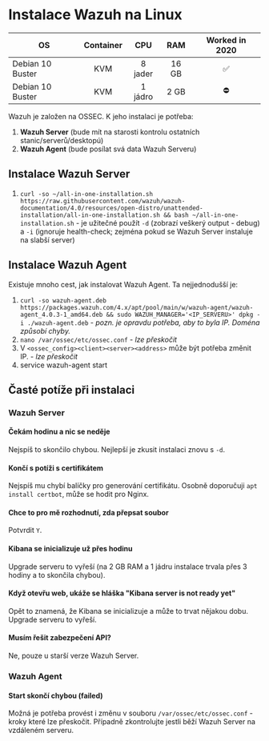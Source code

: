 # Instalace Wazuh na Linux
| OS                       | Container | CPU        | RAM         | Worked in 2020 |
|--------------------------|:---------:|:----------:|:-----------:|:--------------:|
| Debian 10 Buster         | KVM       | 8 jader    | 16 GB       |        ✅       |
| Debian 10 Buster         | KVM       | 1 jádro    |  2 GB       |        ⛔       |

Wazuh je založen na OSSEC.
K jeho instalaci je potřeba:
1. **Wazuh Server** (bude mít na starosti kontrolu ostatních stanic/serverů/desktopú)
1. **Wazuh Agent** (bude posílat svá data Wazuh Serveru)

## Instalace Wazuh Server
1. `curl -so ~/all-in-one-installation.sh https://raw.githubusercontent.com/wazuh/wazuh-documentation/4.0/resources/open-distro/unattended-installation/all-in-one-installation.sh && bash ~/all-in-one-installation.sh` - je užitečné použít `-d` (zobrazí veškerý output - debug) a `-i` (ignoruje health-check; zejména pokud se Wazuh Server instaluje na slabší server)

## Instalace Wazuh Agent
Existuje mnoho cest, jak instalovat Wazuh Agent. Ta nejjednodušší je:
1. `curl -so wazuh-agent.deb https://packages.wazuh.com/4.x/apt/pool/main/w/wazuh-agent/wazuh-agent_4.0.3-1_amd64.deb && sudo WAZUH_MANAGER='<IP_SERVERU>' dpkg -i ./wazuh-agent.deb` - *pozn. je opravdu potřeba, aby to byla IP. Doména způsobí chyby.*
1. `nano /var/ossec/etc/ossec.conf` - *lze přeskočit*
1. V `<ossec_config><client><server><address>` může být potřeba změnit IP. - *lze přeskočit*
1. service wazuh-agent start

## Časté potíže při instalaci
### Wazuh Server
#### Čekám hodinu a nic se neděje
Nejspíš to skončilo chybou. Nejlepší je zkusit instalaci znovu s `-d`.

#### Končí s potíži s certifikátem
Nejspíš mu chybí balíčky pro generování certifikátu. Osobně doporučuji `apt install certbot`, může se hodit pro Nginx.

#### Chce to pro mě rozhodnutí, zda přepsat soubor
Potvrdit `Y`.

#### Kibana se inicializuje už přes hodinu
Upgrade serveru to vyřeší (na 2 GB RAM a 1 jádru instalace trvala přes 3 hodiny a to skončila chybou).

#### Když otevřu web, ukáže se hláška "Kibana server is not ready yet"
Opět to znamená, že Kibana se inicializuje a může to trvat nějakou dobu. Upgrade serveru to vyřeší.

#### Musím řešit zabezpečení API?
Ne, pouze u starší verze Wazuh Server.

### Wazuh Agent
#### Start skončí chybou (failed)
Možná je potřeba provést i změnu v souboru `/var/ossec/etc/ossec.conf` - kroky které lze přeskočit. Případně zkontrolujte jestli běží Wazuh Server na vzdáleném serveru.
